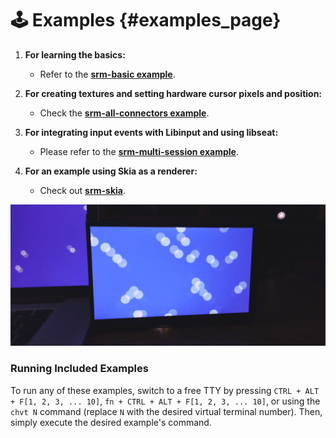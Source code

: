 # 🕹️ Examples {#examples_page}

1. **For learning the basics:**
   - Refer to the **[srm-basic example](https://github.com/CuarzoSoftware/SRM/tree/main/src/examples/srm-basic)**.

2. **For creating textures and setting hardware cursor pixels and position:**
   - Check the **[srm-all-connectors example](https://github.com/CuarzoSoftware/SRM/tree/main/src/examples/srm-all-connectors)**.

3. **For integrating input events with Libinput and using libseat:**
   - Please refer to the **[srm-multi-session example](https://github.com/CuarzoSoftware/SRM/tree/main/src/examples/srm-multi-session)**.

4. **For an example using Skia as a renderer:**
   - Check out **[srm-skia](https://github.com/ehopperdietzel/srm-skia)**.

![](https://github.com/ehopperdietzel/srm-skia/raw/main/demo.jpg)


### Running Included Examples

To run any of these examples, switch to a free TTY by pressing `CTRL + ALT + F[1, 2, 3, ... 10]`, `fn + CTRL + ALT + F[1, 2, 3, ... 10]`, or using the `chvt N` command (replace `N` with the desired virtual terminal number). Then, simply execute the desired example's command.